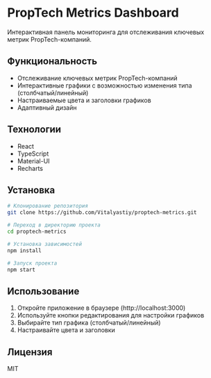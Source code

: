 # PropTech Metrics Dashboard

Интерактивная панель мониторинга для отслеживания ключевых метрик PropTech-компаний.

## Функциональность

- Отслеживание ключевых метрик PropTech-компаний
- Интерактивные графики с возможностью изменения типа (столбчатый/линейный)
- Настраиваемые цвета и заголовки графиков
- Адаптивный дизайн

## Технологии

- React
- TypeScript
- Material-UI
- Recharts

## Установка

```bash
# Клонирование репозитория
git clone https://github.com/Vitalyastiy/proptech-metrics.git

# Переход в директорию проекта
cd proptech-metrics

# Установка зависимостей
npm install

# Запуск проекта
npm start
```

## Использование

1. Откройте приложение в браузере (http://localhost:3000)
2. Используйте кнопки редактирования для настройки графиков
3. Выбирайте тип графика (столбчатый/линейный)
4. Настраивайте цвета и заголовки

## Лицензия

MIT
